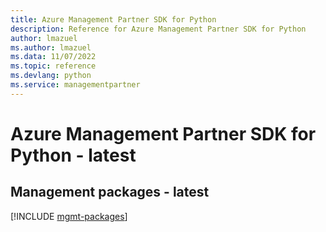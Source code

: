 ```yaml
---
title: Azure Management Partner SDK for Python
description: Reference for Azure Management Partner SDK for Python
author: lmazuel
ms.author: lmazuel
ms.data: 11/07/2022
ms.topic: reference
ms.devlang: python
ms.service: managementpartner
---
```

# Azure Management Partner SDK for Python - latest

## Management packages - latest
[!INCLUDE [mgmt-packages](management-partner-mgmt-index.md)]
